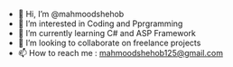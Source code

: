 - 👋 Hi, I’m @mahmoodshehob
- 👀 I’m interested in Coding and Pprgramming
- 🌱 I’m currently learning C# and ASP Framework
- 💞️ I’m looking to collaborate on freelance projects
- 📫 How to reach me : mahmoodshehob125@gmail.com

<!---
mahmoodshehob/mahmoodshehob is a ✨ special ✨ repository because its `README.md` (this file) appears on your GitHub profile.
You can click the Preview link to take a look at your changes.
--->
